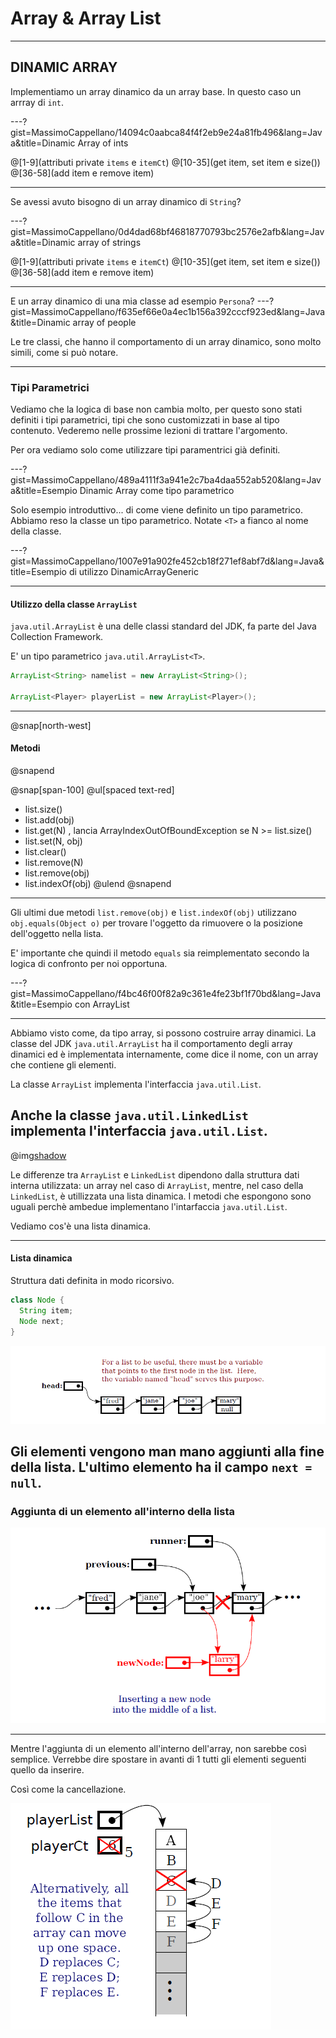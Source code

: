 # Array & Array List
---

## DINAMIC ARRAY
Implementiamo un array dinamico da un array base. In questo caso un arrray di `int`.

---?gist=MassimoCappellano/14094c0aabca84f4f2eb9e24a81fb496&lang=Java&title=Dinamic Array of ints

@[1-9](attributi private `items` e `itemCt`)
@[10-35](get item, set item e size())
@[36-58](add item e remove item)

---
Se avessi avuto bisogno di un array dinamico di `String`?

---?gist=MassimoCappellano/0d4dad68bf46818770793bc2576e2afb&lang=Java&title=Dinamic array of strings

@[1-9](attributi private `items` e `itemCt`)
@[10-35](get item, set item e size())
@[36-58](add item e remove item)

---
E un array dinamico di una mia classe ad esempio `Persona`?
---?gist=MassimoCappellano/f635ef66e0a4ec1b156a392cccf923ed&lang=Java&title=Dinamic array of people

Le tre classi, che hanno il comportamento di un array dinamico, sono molto simili, come si può notare.

---
### Tipi Parametrici

Vediamo che la logica di base non cambia molto, per questo sono stati definiti i tipi parametrici, tipi che sono customizzati in base al tipo contenuto. Vederemo nelle prossime lezioni di trattare l'argomento.

Per ora vediamo solo come utilizzare tipi paramentrici già definiti.

---?gist=MassimoCappellano/489a4111f3a941e2c7ba4daa552ab520&lang=Java&title=Esempio Dinamic Array come tipo parametrico

Solo esempio introduttivo... di come viene definito un tipo parametrico. Abbiamo reso la classe un tipo parametrico. Notate `<T>` a fianco al nome della classe.

---?gist=MassimoCappellano/1007e91a902fe452cb18f271ef8abf7d&lang=Java&title=Esempio di utilizzo DinamicArrayGeneric

---

#### Utilizzo della classe `ArrayList`

`java.util.ArrayList` è una delle classi standard del JDK, fa parte del Java Collection Framework.

E' un tipo parametrico `java.util.ArrayList<T>`. 

```java
ArrayList<String> namelist = new ArrayList<String>();

ArrayList<Player> playerList = new ArrayList<Player>();
```
---
@snap[north-west]
#### Metodi
@snapend

@snap[span-100]
@ul[spaced text-red]
- list.size()
- list.add(obj)
- list.get(N) , lancia ArrayIndexOutOfBoundException se N >= list.size()
- list.set(N, obj)
- list.clear()
- list.remove(N)
- list.remove(obj)
- list.indexOf(obj)
@ulend
@snapend
---

Gli ultimi due metodi `list.remove(obj)` e `list.indexOf(obj)` utilizzano `obj.equals(Object o)` per trovare l'oggetto da rimuovere o la posizione dell'oggetto nella lista.

E' importante che quindi il metodo `equals` sia reimplementato secondo la logica di confronto per noi opportuna.

---?gist=MassimoCappellano/f4bc46f00f82a9c361e4fe23bf1f70bd&lang=Java&title=Esempio con ArrayList

---
Abbiamo visto come, da tipo array, si possono costruire array dinamici. La classe del JDK `java.util.ArrayList` ha il comportamento degli array dinamici ed è implementata internamente, come dice il nome, con un array che contiene gli elementi.

La classe `ArrayList` implementa l'interfaccia `java.util.List`.

Anche la classe `java.util.LinkedList` implementa l'interfaccia `java.util.List`.
---
@img[shadow](assets/img/ArrayListVsLinkedList.png)

Le differenze tra `ArrayList` e `LinkedList` dipendono dalla struttura dati interna utilizzata: un array nel caso di `ArrayList`, mentre, nel caso della `LinkedList`, è utillizzata una lista dinamica. I metodi che espongono sono uguali perchè ambedue implementano l'intarfaccia `java.util.List`.

Vediamo cos'è una lista dinamica.

---

#### Lista dinamica  

Struttura dati definita in modo ricorsivo.

```java
class Node {
  String item;
  Node next;  
}
```

![](assets/img/linked_list1.png)

Gli elementi vengono man mano aggiunti alla fine della lista. L'ultimo elemento ha il campo `next = null`.
---

### Aggiunta di un elemento all'interno della lista

![](assets/img/linked_list2.png)

---
Mentre l'aggiunta di un elemento all'interno dell'array, non sarebbe così semplice. Verrebbe dire spostare in avanti di 1 tutti gli elementi seguenti quello da inserire.

Così come la cancellazione.

![](assets/img/cancellazione_elemento_array.PNG)













